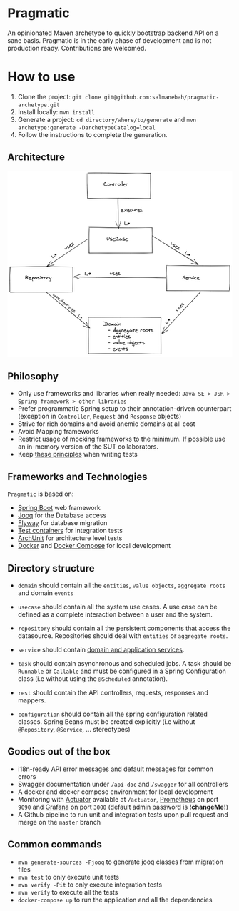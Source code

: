 # Pragmatic
An opinionated  Maven archetype to quickly bootstrap backend API on a sane basis.
Pragmatic is in the early phase of development and is not production ready. 
Contributions are welcomed.

# How to use
1. Clone the project: `git clone git@github.com:salmanebah/pragmatic-archetype.git`
2. Install locally: `mvn install`
3. Generate a project:  `cd directory/where/to/generate` and `mvn archetype:generate -DarchetypeCatalog=local` 
4. Follow the instructions to complete the generation.

## Architecture
![supervision_tree](assets/pragmatic.png)

## Philosophy
- Only use frameworks and libraries when really needed: `Java SE > JSR > Spring framework > other libraries`
- Prefer programmatic Spring setup to their annotation-driven counterpart (exception in `Controller`, `Request` and `Response` objects)
- Strive for rich domains and avoid anemic domains at all cost
- Avoid Mapping frameworks
- Restrict usage of mocking frameworks to the minimum. If possible use an in-memory version of the SUT collaborators.
- Keep [these principles](https://github.com/KentBeck/TestDesiderata/blob/master/index.md) when writing tests

## Frameworks and Technologies
`Pragmatic` is based on:
 - [Spring Boot](https://spring.io/projects/spring-boot) web framework 
 - [Jooq](https://www.jooq.org/) for the Database access
 - [Flyway](https://flywaydb.org/) for database migration
 - [Test containers](https://www.testcontainers.org/) for integration tests
 - [ArchUnit](https://www.archunit.org/) for architecture level tests
 - [Docker](https://www.docker.com/) and [Docker Compose](https://docs.docker.com/compose/) for local development
## Directory structure
- `domain` should contain all the `entities`, `value objects`, `aggregate roots` and domain `events`

- `usecase` should contain all the system use cases. 
A use case can be defined as a complete interaction between a user and the system.

- `repository` should contain all the persistent components that access the datasource. 
Repositories should deal with `entities` or `aggregate roots`.

- `service` should contain [domain and application services](https://enterprisecraftsmanship.com/posts/domain-vs-application-services/). 

- `task` should contain asynchronous and scheduled jobs. A task should be `Runnable` or `Callable` and
must be configured in a Spring Configuration class (i.e without using the `@Scheduled` annotation).

- `rest` should contain the API controllers, requests, responses and mappers.

- `configuration` should contain all the spring configuration related classes. 
Spring Beans must be created explicitly (i.e without `@Repository`, `@Service`, ... stereotypes)

## Goodies out of the box
- i18n-ready API error messages and default messages for common errors
- Swagger documentation under `/api-doc` and `/swagger` for all controllers
- A docker and docker compose environment for local development 
- Monitoring with [Actuator](https://docs.spring.io/spring-boot/docs/current/reference/html/production-ready-features.html) available at `/actuator`, 
 [Prometheus](https://prometheus.io/) on port `9090` and [Grafana](https://grafana.com/) on port `3000` (default admin password is **!changeMe!**)
- A Github pipeline to run unit and integration tests upon pull request and merge on the `master` branch

## Common commands
- `mvn generate-sources -Pjooq` to generate jooq classes from migration files
- `mvn test` to only execute unit tests
- `mvn verify -Pit` to only execute integration tests
- `mvn verify` to execute all the tests
- `docker-compose up` to run the application and all the dependencies